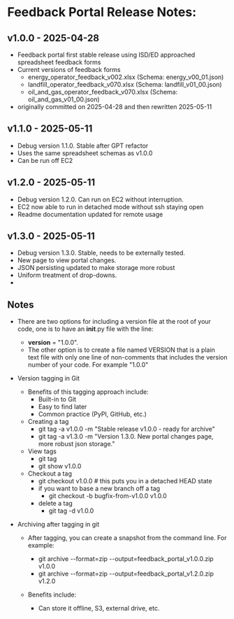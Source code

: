 # Feedback Portal Release Notes:

## v1.0.0 - 2025-04-28
- Feedback portal first stable release using ISD/ED approached spreadsheet feedback forms
- Current versions of feedback forms
  - energy_operator_feedback_v002.xlsx (Schema: energy_v00_01.json)
  - landfill_operator_feedback_v070.xlsx (Schema: landfill_v01_00.json)
  - oil_and_gas_operator_feedback_v070.xlsx (Schema: oil_and_gas_v01_00.json)
- originally committed on 2025-04-28 and then rewritten 2025-05-11

## v1.1.0 - 2025-05-11
- Debug version 1.1.0. Stable after GPT refactor
- Uses the same spreadsheet schemas as v1.0.0
- Can be run off EC2

## v1.2.0 - 2025-05-11
- Debug version 1.2.0. Can run on EC2 without interruption. 
- EC2 now able to run in detached mode without ssh staying open
- Readme documentation updated for remote usage

## v1.3.0 - 2025-05-11
- Debug version 1.3.0.  Stable, needs to be externally tested.
- New page to view portal changes.
- JSON persisting updated to make storage more robust
- Uniform treatment of drop-downs.
- 
 

## Notes
- There are two options for including a version file at the root of your code, one is to have an __init__.py file with the line:
  - __version__ = "1.0.0".
  - The other option is to create a file named VERSION that is a plain text file with only one line of non-comments that includes the version number of your code.  For example "1.0.0"

- Version tagging in Git
  - Benefits of this tagging approach include:
    - Built-in to Git
    - Easy to find later
    - Common practice (PyPI, GitHub, etc.)
  - Creating a tag
    - git tag -a v1.0.0 -m "Stable release v1.0.0 - ready for archive"
    - git tag -a v1.3.0 -m "Version 1.3.0. New portal changes page, more robust json storage." 
  - View tags
    - git tag
    - git show v1.0.0
  - Checkout a tag
    - git checkout v1.0.0 # this puts you in a detached HEAD state
    - if you want to base a new branch off a tag
      - git checkout -b bugfix-from-v1.0.0 v1.0.0
    - delete a tag
      - git tag -d v1.0.0

- Archiving after tagging in git
  - After tagging, you can create a snapshot from the command line.  For example:
    - git archive --format=zip --output=feedback_portal_v1.0.0.zip v1.0.0
    - git archive --format=zip --output=feedback_portal_v1.2.0.zip v1.2.0

  - Benefits include:
    - Can store it offline, S3, external drive, etc.